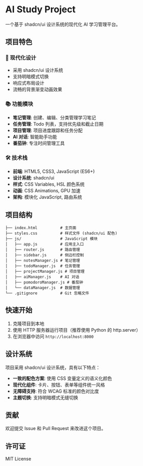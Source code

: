 # AI Study Project

一个基于 shadcn/ui 设计系统的现代化 AI 学习管理平台。

## 项目特色

### 🎨 现代化设计
- 采用 shadcn/ui 设计系统
- 支持明暗模式切换
- 响应式布局设计
- 流畅的背景渐变动画效果

### 📚 功能模块
- **笔记管理**: 创建、编辑、分类管理学习笔记
- **任务管理**: Todo 列表，支持优先级和截止日期
- **项目管理**: 项目进度跟踪和任务分配
- **AI 对话**: 智能助手功能
- **番茄钟**: 专注时间管理工具

### 🛠 技术栈
- **前端**: HTML5, CSS3, JavaScript (ES6+)
- **设计系统**: shadcn/ui
- **样式**: CSS Variables, HSL 颜色系统
- **动画**: CSS Animations, GPU 加速
- **架构**: 模块化 JavaScript, 路由系统

## 项目结构

```
├── index.html          # 主页面
├── styles.css          # 样式文件 (shadcn/ui 配色)
├── js/                 # JavaScript 模块
│   ├── app.js          # 应用主入口
│   ├── router.js       # 路由管理
│   ├── sidebar.js      # 侧边栏控制
│   ├── notesManager.js # 笔记管理
│   ├── todoManager.js  # 任务管理
│   ├── projectManager.js # 项目管理
│   ├── aiManager.js    # AI 对话
│   ├── pomodoroManager.js # 番茄钟
│   └── dataManager.js  # 数据管理
└── .gitignore          # Git 忽略文件
```

## 快速开始

1. 克隆项目到本地
2. 使用 HTTP 服务器运行项目（推荐使用 Python 的 http.server）
3. 在浏览器中访问 `http://localhost:8000`

## 设计系统

项目采用 shadcn/ui 设计系统，具有以下特点：

- **一致的配色方案**: 使用 CSS 变量定义的语义化颜色
- **现代化组件**: 卡片、按钮、表单等组件统一风格
- **无障碍支持**: 符合 WCAG 标准的颜色对比度
- **主题切换**: 支持明暗模式无缝切换

## 贡献

欢迎提交 Issue 和 Pull Request 来改进这个项目。

## 许可证

MIT License